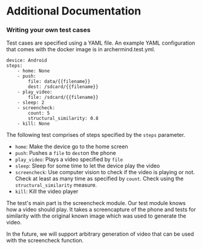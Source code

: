 # Additional Documentation

### Writing your own test cases
Test cases are specified using a YAML file. An example YAML configuration that comes with the docker image is in archermind.test.yml.

```
device: Android
steps:
    - home: None
    - push:
        file: data/{{filename}}
        dest: /sdcard/{{filename}}
    - play_video:
        file: /sdcard/{{filename}}
    - sleep: 2
    - screencheck:
        count: 5
        structural_similarity: 0.8
    - kill: None
```

The following test comprises of steps specified by the ```steps``` parameter.
- ```home```: Make the device go to the home screen
- ```push```: Pushes a ```file``` to ```dest```on the phone
- ```play_video```: Plays a video specified by ```file```
- ```sleep```: Sleep for some time to let the device play the video
- ```screencheck```: Use computer vision to check if the video is playing or not. Check at least as many time as specified by ```count```. Check using the  ```structural_similarity``` measure.  
- ```kill```: Kill the video player

The test's main part is the screencheck module. Our test module knows how a video should play. It takes a screencapture of the phone and tests for similarity with the original known image which was used to generate the video.

In the future, we will support arbitrary generation of video that can be used with the screencheck function.